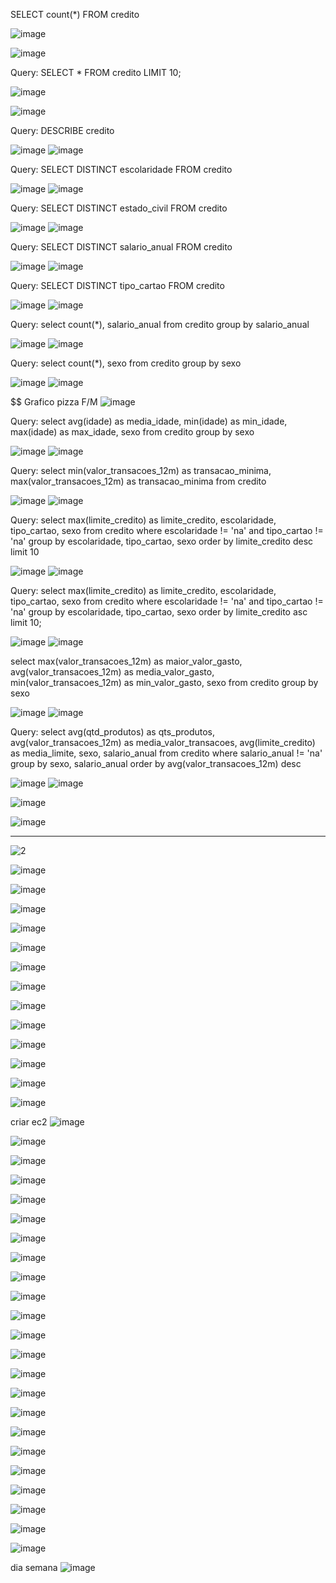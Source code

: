 SELECT count(*) FROM credito

![image](https://github.com/JosueMorfim/Analise_Credito_SQL/assets/141301164/f8acc616-f7f2-4a7b-8731-c00fd02d2956)

![image](https://github.com/JosueMorfim/Analise_Credito_SQL/assets/141301164/0c6e62f6-4b19-4cff-8014-a7204450f20d)


Query: SELECT * FROM credito LIMIT 10;

![image](https://github.com/JosueMorfim/Analise_Credito_SQL/assets/141301164/54081c8e-a20d-4935-ab1d-b7723b0b23c6)

![image](https://github.com/JosueMorfim/Analise_Credito_SQL/assets/141301164/963605cf-6257-401d-910f-7dc770bd83d9)

Query: DESCRIBE credito

![image](https://github.com/JosueMorfim/Analise_Credito_SQL/assets/141301164/d88d537e-53e8-42a3-8fb2-270768ba3cc5)
![image](https://github.com/JosueMorfim/Analise_Credito_SQL/assets/141301164/88bd74b1-4716-419a-9f43-918788c9a0c8)

Query: SELECT DISTINCT escolaridade FROM credito

![image](https://github.com/JosueMorfim/Analise_Credito_SQL/assets/141301164/961a9e03-44a0-4fb5-8564-e333a2c16636)
![image](https://github.com/JosueMorfim/Analise_Credito_SQL/assets/141301164/69efad02-787c-4b03-bd4f-d53f262eaef5)

Query: SELECT DISTINCT estado_civil FROM credito

![image](https://github.com/JosueMorfim/Analise_Credito_SQL/assets/141301164/cc2fab6e-5412-4415-a503-0218dd14b864)
![image](https://github.com/JosueMorfim/Analise_Credito_SQL/assets/141301164/092da1ea-5983-4c00-8672-2f2606cc9581)

Query: SELECT DISTINCT salario_anual FROM credito

![image](https://github.com/JosueMorfim/Analise_Credito_SQL/assets/141301164/75c3bc7e-5653-4305-8d30-f0f2ce6bb3cd)
![image](https://github.com/JosueMorfim/Analise_Credito_SQL/assets/141301164/4e7907ea-053c-4329-a070-0e439ff920b4)

Query: SELECT DISTINCT tipo_cartao FROM credito

![image](https://github.com/JosueMorfim/Analise_Credito_SQL/assets/141301164/972615ca-a37b-4067-9f86-5f3189957ed1)
![image](https://github.com/JosueMorfim/Analise_Credito_SQL/assets/141301164/8583c01d-7b17-4f6a-9ea0-43d6a1497447)

Query: select count(*), salario_anual from credito group by salario_anual

![image](https://github.com/JosueMorfim/Analise_Credito_SQL/assets/141301164/61ee0090-ea6d-47b6-b5c9-f3187df9446a)
![image](https://github.com/JosueMorfim/Analise_Credito_SQL/assets/141301164/a0079e31-3ab9-47e5-bd4d-a916c884f9e4)

Query: select count(*), sexo from credito group by sexo

![image](https://github.com/JosueMorfim/Analise_Credito_SQL/assets/141301164/51fec78a-37b7-41af-b9c0-e22aaab23d77)
![image](https://github.com/JosueMorfim/Analise_Credito_SQL/assets/141301164/ecdb3b23-8152-4455-a443-c964f4e58b50)



$$ Grafico pizza F/M
![image](https://github.com/JosueMorfim/Analise_Credito_SQL/assets/141301164/97b7e776-0972-4de3-854a-43102520f5d3)


Query: select avg(idade) as media_idade, min(idade) as min_idade, max(idade) as max_idade, sexo from credito group by sexo

![image](https://github.com/JosueMorfim/Analise_Credito_SQL/assets/141301164/b3625d94-3e5f-48e1-bdec-b4a0839b273c)
![image](https://github.com/JosueMorfim/Analise_Credito_SQL/assets/141301164/b5f9621a-52b7-450a-8215-ebc0a669f2b0)

Query: select min(valor_transacoes_12m) as transacao_minima, max(valor_transacoes_12m) as transacao_minima from credito

![image](https://github.com/JosueMorfim/Analise_Credito_SQL/assets/141301164/721ed4f4-bc9e-485d-b961-5b6e3f88b62a)
![image](https://github.com/JosueMorfim/Analise_Credito_SQL/assets/141301164/0100c727-29c5-4ed7-a452-9980fe8249ab)

Query: select max(limite_credito) as limite_credito, escolaridade, tipo_cartao, sexo from credito where escolaridade != 'na' and tipo_cartao != 'na' group by escolaridade, tipo_cartao, sexo order by limite_credito desc limit 10

![image](https://github.com/JosueMorfim/Analise_Credito_SQL/assets/141301164/8d950774-d8ad-4064-a3c1-4d4a8919140b)
![image](https://github.com/JosueMorfim/Analise_Credito_SQL/assets/141301164/e0cf5d89-7676-415d-bb50-64481c18a33a)


Query: select max(limite_credito) as limite_credito, escolaridade, tipo_cartao, sexo from credito where escolaridade != 'na' and tipo_cartao != 'na' group by escolaridade, tipo_cartao, sexo order by limite_credito asc limit 10;

![image](https://github.com/JosueMorfim/Analise_Credito_SQL/assets/141301164/e2cca9bc-e97b-4a69-8639-5401b3ff9a03)
![image](https://github.com/JosueMorfim/Analise_Credito_SQL/assets/141301164/223bc4de-cc8f-4585-99eb-78467a141ff9)

 select max(valor_transacoes_12m) as maior_valor_gasto, avg(valor_transacoes_12m) as media_valor_gasto, min(valor_transacoes_12m) as min_valor_gasto, sexo from credito group by sexo

![image](https://github.com/JosueMorfim/Analise_Credito_SQL/assets/141301164/c63fec6a-4976-4e2d-b892-4f9dc6af922a)
![image](https://github.com/JosueMorfim/Analise_Credito_SQL/assets/141301164/0b8e5b4a-fd43-4b1b-b1e2-dfce6cbb676b)

Query: select avg(qtd_produtos) as qts_produtos, avg(valor_transacoes_12m) as media_valor_transacoes, avg(limite_credito) as media_limite, sexo, salario_anual from credito where salario_anual != 'na' group by sexo, salario_anual order by avg(valor_transacoes_12m) desc

![image](https://github.com/JosueMorfim/Analise_Credito_SQL/assets/141301164/7372c28c-fe49-4b2c-a47c-3a2f0061db09)
![image](https://github.com/JosueMorfim/Analise_Credito_SQL/assets/141301164/3dcda4c5-d935-47e8-b9dc-1b2a0f39323f)


![image](https://github.com/JosueMorfim/Analise_Credito_SQL/assets/141301164/8c71202c-49f4-4d69-a50a-93ad10b98035)



![image](https://github.com/JosueMorfim/Analise_Credito_SQL/assets/141301164/6a01b517-2c5b-4a78-ae85-0b19a2a271d8)


-------
![2](https://github.com/JosueMorfim/Analise_Credito_SQL/assets/141301164/dac11f8f-e3ff-4168-b874-0cbd756dca1d)

![image](https://github.com/JosueMorfim/Analise_Credito_SQL/assets/141301164/d2b9ff49-75e2-48f5-8f11-667ee3485cf5)

![image](https://github.com/JosueMorfim/Analise_Credito_SQL/assets/141301164/edb71445-c444-4aa1-9e5e-db13a7a3a568)

![image](https://github.com/JosueMorfim/Analise_Credito_SQL/assets/141301164/948525b6-96cb-4703-915a-5e85f98fb726)

![image](https://github.com/JosueMorfim/Analise_Credito_SQL/assets/141301164/525df21c-2a9b-4edc-9224-fb002f795e97)

![image](https://github.com/JosueMorfim/Analise_Credito_SQL/assets/141301164/345e5284-b406-4814-ab7b-c802667c2ae9)

![image](https://github.com/JosueMorfim/Analise_Credito_SQL/assets/141301164/a58e4260-b987-45e6-b99c-072322582382)


![image](https://github.com/JosueMorfim/Analise_Credito_SQL/assets/141301164/89036f48-e530-444d-bd4e-a643c5756ce4)

![image](https://github.com/JosueMorfim/Analise_Credito_SQL/assets/141301164/f76b26cc-d81d-4845-9735-6ad881a7479e)

![image](https://github.com/JosueMorfim/Analise_Credito_SQL/assets/141301164/8f9bdb4c-7d9e-411c-ab05-26d10ea383a6)

![image](https://github.com/JosueMorfim/Analise_Credito_SQL/assets/141301164/79ef31ff-f285-4bd6-a0e3-d667aee8857f)

![image](https://github.com/JosueMorfim/Analise_Credito_SQL/assets/141301164/460bbecc-d96f-4709-b56f-2128f3ad79b0)

![image](https://github.com/JosueMorfim/Analise_Credito_SQL/assets/141301164/338e5f99-5b00-4b15-95e7-f3c14e6341a8)

![image](https://github.com/JosueMorfim/Analise_Credito_SQL/assets/141301164/a9a58f56-fc75-44fe-bafa-0c6de4d06fb8)

criar ec2
![image](https://github.com/JosueMorfim/Analise_Credito_SQL/assets/141301164/6b4a2866-22e1-4980-9d06-dcc4972a9101)

![image](https://github.com/JosueMorfim/Analise_Credito_SQL/assets/141301164/8f45ad4c-a55f-40c5-a770-d097c69ead50)

![image](https://github.com/JosueMorfim/Analise_Credito_SQL/assets/141301164/25cda426-cc53-4eaf-ae60-bf4ad7259ade)

![image](https://github.com/JosueMorfim/Analise_Credito_SQL/assets/141301164/fdf81ab1-2736-4201-a347-e9e645a0de02)

![image](https://github.com/JosueMorfim/Analise_Credito_SQL/assets/141301164/17a839e5-f208-491a-89d2-20d391357362)

![image](https://github.com/JosueMorfim/Analise_Credito_SQL/assets/141301164/ac5b69e5-6484-4da8-8aa5-da43d81e5f3f)


![image](https://github.com/JosueMorfim/Analise_Credito_SQL/assets/141301164/97be2611-4f7c-4b85-ad5f-e688b8c448ce)

![image](https://github.com/JosueMorfim/Analise_Credito_SQL/assets/141301164/035d890e-5c85-46fc-a35a-13eee76e82e5)

![image](https://github.com/JosueMorfim/Analise_Credito_SQL/assets/141301164/c72df182-d7d2-4174-b2de-bcb9d77f3d41)


![image](https://github.com/JosueMorfim/Analise_Credito_SQL/assets/141301164/44811e44-b42e-4e2f-821a-e81047e95c72)


![image](https://github.com/JosueMorfim/Analise_Credito_SQL/assets/141301164/68fad3ee-716d-4af3-a079-033038719897)

![image](https://github.com/JosueMorfim/Analise_Credito_SQL/assets/141301164/53ef94cd-70cf-4495-a73a-a8f4818eaba9)

![image](https://github.com/JosueMorfim/Analise_Credito_SQL/assets/141301164/27ccf5aa-3465-4581-b401-3935bd602581)

![image](https://github.com/JosueMorfim/Analise_Credito_SQL/assets/141301164/7d3f3774-9bf1-411a-a4c1-8c4ab8a2c763)

![image](https://github.com/JosueMorfim/Analise_Credito_SQL/assets/141301164/1791c66a-f517-4e37-ba58-00a07bb938a3)

![image](https://github.com/JosueMorfim/Analise_Credito_SQL/assets/141301164/94e5b2eb-9d8b-4702-a1e5-8038d33c05cf)


![image](https://github.com/JosueMorfim/Analise_Credito_SQL/assets/141301164/79c90a44-275b-42ba-a29e-d3dc785bd5d9)

![image](https://github.com/JosueMorfim/Analise_Credito_SQL/assets/141301164/0401670a-0ad5-40ae-b3aa-35883eb3a1e7)

![image](https://github.com/JosueMorfim/Analise_Credito_SQL/assets/141301164/4340f7a8-81a1-450b-ac38-e08a25535678)

![image](https://github.com/JosueMorfim/Analise_Credito_SQL/assets/141301164/302c75f7-033c-4635-91ca-bd4ed963317b)

![image](https://github.com/JosueMorfim/Analise_Credito_SQL/assets/141301164/6f320c79-6007-40cb-ae29-de4ba3b83780)

![image](https://github.com/JosueMorfim/Analise_Credito_SQL/assets/141301164/b7f7bf4b-a29b-4f46-a3b8-479a9ed51755)

![image](https://github.com/JosueMorfim/Analise_Credito_SQL/assets/141301164/e6dcf704-c738-42ae-b0e8-7e0750f5dc7c)


dia semana
![image](https://github.com/JosueMorfim/Analise_Credito_SQL/assets/141301164/9a8da57a-18ad-4caa-94e3-93ff5b7a69e8)






























